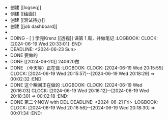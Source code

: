 - 创建 [[logseq]]
- 创建 [[绘画]]
- 创建 [[测试待办]]
- 创建 [[job dashboard]]
-
- DOING - [ ] 学完Krenz [[透视]] 课第 1 周，并做笔记
  :LOGBOOK:
  CLOCK: [2024-06-19 Wed 20:33:01]
  :END:
- DEADLINE: <2024-06-23 Sun>
- DONE 要做的
- DONE [[2024-06-20]] 240620做
- DONE （今天等）正在做
  :LOGBOOK:
  CLOCK: [2024-06-19 Wed 20:15:55]
  CLOCK: [2024-06-19 Wed 20:15:57]--[2024-06-19 Wed 20:18:29] =>  00:02:32
  :END:
- DONE 这个瞬间正在做的
  :LOGBOOK:
  CLOCK: [2024-06-19 Wed 20:16:03]
  CLOCK: [2024-06-19 Wed 20:16:12]--[2024-06-19 Wed 20:18:30] =>  00:02:18
  :END:
- DONE 第二个NOW with DDL
  DEADLINE: <2024-06-21 Fri>
  :LOGBOOK:
  CLOCK: [2024-06-19 Wed 20:16:56]--[2024-06-19 Wed 20:18:30] =>  00:01:34
  :END: